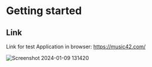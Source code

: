 # Getting started

## Link

Link for test Application in browser: https://music42.com/

![Screenshot 2024-01-09 131420](https://github.com/AmMozart/music42/assets/10536527/7165ae60-3142-479f-b989-15c124ac3242)
